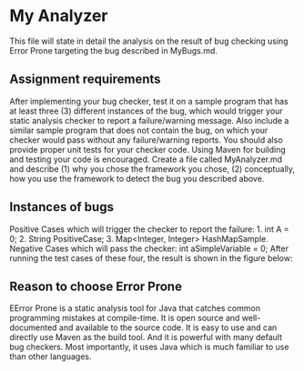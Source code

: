 # My Analyzer
This file will state in detail the analysis on the result of bug checking using Error Prone targeting the bug described in MyBugs.md.
##  Assignment requirements
After implementing your bug checker, test it on a sample program that has at least three (3) different instances
of the bug, which would trigger your static analysis checker to report a failure/warning message. Also include
a similar sample program that does not contain the bug, on which your checker would pass without any failure/warning reports.
You should also provide proper unit tests for your checker code. Using Maven for building and testing your
code is encouraged.
Create a file called MyAnalyzer.md and describe (1) why you chose the framework you chose, (2) conceptually,
how you use the framework to detect the bug you described above.

## Instances of bugs
Positive Cases which will trigger the checker to report the failure: 1. int A = 0; 2. String PositiveCase; 3. Map<Integer, Integer> HashMapSample.
Negative Cases which will pass the checker: int aSimpleVariable = 0;
After running the test cases of these four, the result is shown in the figure below:

## Reason to choose Error Prone
EError Prone is a static analysis tool for Java that catches common programming mistakes at compile-time.
It is open source and well-documented and available to the source code. 
It is easy to use and can directly use Maven as the build tool. 
And it is powerful with many default bug checkers.
Most importantly, it uses Java which is much familiar to use than other languages.
